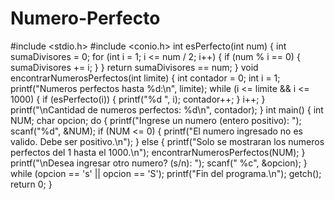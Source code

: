 # Numero-Perfecto
#include <stdio.h>
#include <conio.h>
int esPerfecto(int num) {
    int sumaDivisores = 0;
    for (int i = 1; i <= num / 2; i++) {
        if (num % i == 0) {
            sumaDivisores += i;
        }
    }
    return sumaDivisores == num;
}
void encontrarNumerosPerfectos(int limite) {
    int contador = 0;
    int i = 1;
    printf("Numeros perfectos hasta %d:\n", limite); 
    while (i <= limite && i <= 1000) {
        if (esPerfecto(i)) {
            printf("%d ", i);
            contador++;
        }
        i++;
    }
    printf("\nCantidad de numeros perfectos: %d\n", contador);
}
int main() {
    int NUM;
    char opcion;
    do {
        printf("Ingrese un numero (entero positivo): ");
        scanf("%d", &NUM);
        if (NUM <= 0) {
            printf("El numero ingresado no es valido. Debe ser positivo.\n");
        } else {
            printf("Solo se mostraran los numeros perfectos del 1 hasta el 1000.\n");
            encontrarNumerosPerfectos(NUM);
        }
        printf("\nDesea ingresar otro numero? (s/n): ");
        scanf(" %c", &opcion);
    } while (opcion == 's' || opcion == 'S');
    printf("Fin del programa.\n");
    getch();
    return 0;
}
